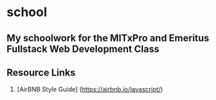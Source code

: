 # school
## My schoolwork for the MITxPro and Emeritus Fullstack Web Development Class

## Resource Links
1. [AirBNB Style Guide] (https://airbnb.io/javascript/)
